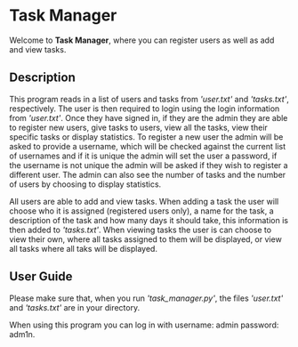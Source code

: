 # Task Manager

Welcome to **Task Manager**, where you can register users as well as add and view tasks.

## Description

This program reads in a list of users and tasks from *'user.txt'* and *'tasks.txt'*, respectively. The user is then required to login using the login information from *'user.txt'*. Once they have signed in, if they are the admin they are able to register new users, give tasks to users, view all the tasks, view their specific tasks or display statistics. To register a new user the admin will be asked to provide a username, which will be checked against the current list of usernames and if it is unique the admin will set the user a password, if the username is not unique the admin will be asked if they wish to register a different user. The admin can also see the number of tasks and the number of users by choosing to display statistics. 

All users are able to add and view tasks. When adding a task the user will choose who it is assigned (registered users only), a name for the task, a description of the task and how many days it should take, this information is then added to *'tasks.txt'*. When viewing tasks the user is can choose to view their own, where all tasks assigned to them will be displayed, or view all tasks where all taks will be displayed. 

## User Guide

Please make sure that, when you run *'task_manager.py'*, the files *'user.txt'* and *'tasks.txt'* are in your directory.

When using this program you can log in with username: admin password: adm1n.
